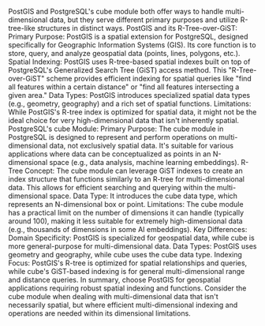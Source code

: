 
PostGIS and PostgreSQL's cube module both offer ways to handle multi-dimensional data, but they serve different primary purposes and utilize R-tree-like structures in distinct ways.
PostGIS and its R-Tree-over-GiST:
Primary Purpose:
PostGIS is a spatial extension for PostgreSQL, designed specifically for Geographic Information Systems (GIS). Its core function is to store, query, and analyze geospatial data (points, lines, polygons, etc.).
Spatial Indexing:
PostGIS uses R-tree-based spatial indexes built on top of PostgreSQL's Generalized Search Tree (GiST) access method. This "R-Tree-over-GiST" scheme provides efficient indexing for spatial queries like "find all features within a certain distance" or "find all features intersecting a given area."
Data Types:
PostGIS introduces specialized spatial data types (e.g., geometry, geography) and a rich set of spatial functions.
Limitations:
While PostGIS's R-tree index is optimized for spatial data, it might not be the ideal choice for very high-dimensional data that isn't inherently spatial.
PostgreSQL's cube Module:
Primary Purpose:
The cube module in PostgreSQL is designed to represent and perform operations on multi-dimensional data, not exclusively spatial data. It's suitable for various applications where data can be conceptualized as points in an N-dimensional space (e.g., data analysis, machine learning embeddings).
R-Tree Concept:
The cube module can leverage GiST indexes to create an index structure that functions similarly to an R-tree for multi-dimensional data. This allows for efficient searching and querying within the multi-dimensional space.
Data Type:
It introduces the cube data type, which represents an N-dimensional box or point.
Limitations:
The cube module has a practical limit on the number of dimensions it can handle (typically around 100), making it less suitable for extremely high-dimensional data (e.g., thousands of dimensions in some AI embeddings).
Key Differences:
Domain Specificity: PostGIS is specialized for geospatial data, while cube is more general-purpose for multi-dimensional data.
Data Types: PostGIS uses geometry and geography, while cube uses the cube data type.
Indexing Focus: PostGIS's R-tree is optimized for spatial relationships and queries, while cube's GiST-based indexing is for general multi-dimensional range and distance queries.
In summary, choose PostGIS for geospatial applications requiring robust spatial indexing and functions. Consider the cube module when dealing with multi-dimensional data that isn't necessarily spatial, but where efficient multi-dimensional indexing and operations are needed within its dimensional limitations.
